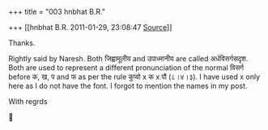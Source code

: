 +++
title = "003 hnbhat B.R."

+++
[[hnbhat B.R.	2011-01-29, 23:08:47 [Source](https://groups.google.com/g/samskrita/c/SzjcM19cjK8)]]



Thanks.

  

Rightly said by Naresh. Both जिह्वामूलीय and उपाध्मानीय are called अर्धविसर्गसदृश. Both are used to represent a different pronunciation of the normal विसर्ग before क, ख, प and फ as per the rule कुप्वो x क x पौ (८।४।३). I have used x only here as I do not have the font. I forgot to mention the names in my post.

  

  

With regrds  



